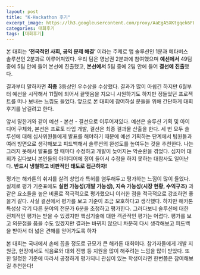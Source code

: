 ```yaml
---
layout: post
title: "K-Hackathon 후기"
excerpt_image: https://lh3.googleusercontent.com/proxy/AaEgA5XKtgqek6FLHTObcmYXalajVPNwxD8CgObJFYQiFLkdNw5oWdBjW2UjUslzxLYXPqYSVigv-z-I5_G2xtXqna3ZeX6XMWI
categories: 대회후기
tags: [대회후기]
---
```


본 대회는 **‘전국적인 사회, 공익 문제 해결’** 이라는 주제로 앱 솔루션인 1분과 메타버스 솔루션인 2분과로 이루어져있다. 우리 팀은 영남권 2분과에 참여했으며 **예선에서** 49팀 중에 5팀 안에 들어 본선에 진출했고, **본선에서** 5팀 중에 2팀 안에 들어 **결선에 진출**했다.

결과부터 말하자면 **최종** 3등상인 우수상을 수상했다. 결과가 많이 아쉽긴 하지만 6월부터 예선을 시작해서 11월에 되어서 끝맺음을 지으니 시원하기도 하지만 정들었던 프로젝트를 떠나 보내는 느낌도 들었다. 앞으로 본 대회에 참여하실 분들을 위해 간단하게 대회 후기를 남길려고 한다.

앞서 말한거와 같이 예선 - 본선 - 결선으로 이루어져있다. 예선은 솔루션 기획 및 아이디어 구체화, 본선은 프로토 타입 개발, 결선은 최종 결과물 산출을 한다. 세 번 모두 솔루션에 대해 심사위원들에게 발표를 해야하기 때문에 예선 기획하는 단계에서 팀원들과 여러 방면으로 생각해보고 피드백해서 솔루션의 완성도를 높여두는 것을 추천한다. 나는 그러지 못해서 발표를 할 때마다 수정하고 개발이 늦어지는 악순환을 겪었다. 심지어 대회가 길다보니 본인들의 아이디어에 정이 들어서 수정을 하지 못하는 대참사도 일어난다. **반드시 냉철하고 비판적인 태도로 접근하자!**

평가는 해카톤의 취지를 살려 창업과 특허를 염두해두고 평가하는 느낌이 많이 들었다. 실제로 평가 기준표에도 **실현 가능성(개발 가능성), 지속 가능성(시장 현황, 수익구조)** 과 같은 요소들을 높은 비율로 적극적으로 평가했으니 이러한 점을 적극적으로 강조하면 좋을거 같다. 사실 결선에서 평가를 보고 기준이 조금 모호하다고 생각했다. 하지만 해카톤 특성상 각기 다른 분야의 전문가 6분을 초청하고 평가한다. 그러다보니 솔루션에 대한 전체적인 평가는 받을 수 있겠지만 핵심기술에 대한 객관적인 평가는 어렵다. 평가를 보고 의문점을 품을 수도 있겠지만 결과는 바뀌지 않으니 차분히 다시 생각해보고 피드백을 받아서 더 넓은 견해를 얻어가도록 하자

본 대회는 국내에서 손에 꼽을 정도로 규모가 큰 해카톤 대회이다. 참가자들에게  개발 지원금, 현장에서도 식음료와 대회 진행 등 지원을 많이 해주려는 느낌을 많이 받았다. 또한 일정한 기준에 따라서 공정하게 평가되니 관심이 있는 학생이라면 한번쯤은 참여해보길 추천한다!